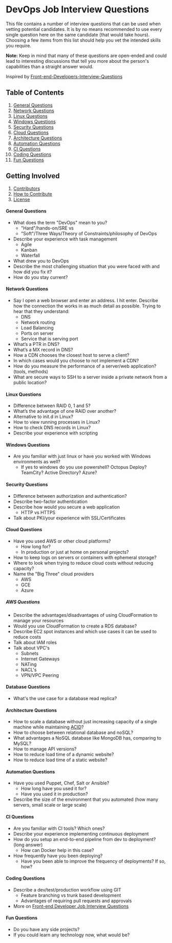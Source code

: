 # DevOps Job Interview Questions

This file contains a number of interview questions that can be used when vetting potential candidates. It is by no means recommended to use every single question here on the same candidate (that would take hours). Choosing a few items from this list should help you vet the intended skills you require.

**Note:** Keep in mind that many of these questions are open-ended and could lead to interesting discussions that tell you more about the person's capabilities than a straight answer would.

Inspired by [Front-end-Developers-Interview-Questions](https://github.com/h5bp/Front-end-Developer-Interview-Questions)

## Table of Contents

1. [General Questions](#general-questions)
2. [Network Questions](#network-questions)
3. [Linux Questions](#linux-questions)
4. [Windows Questions](#windows-questions)
5. [Security Questions](#security-questions)
6. [Cloud Questions](#cloud-questions)
7. [Architecture Questions](#architecture-questions)
8. [Automation Questions](#automation-questions)
9. [CI Questions](#ci-questions)
10. [Coding Questions](#coding-questions)
11. [Fun Questions](#fun-questions)

## Getting Involved

1. [Contributors](#contributors)
2. [How to Contribute](https://github.com/spikenode/DevOps-Interview-Questions/blob/master/CONTRIBUTING.md)
3. [License](https://github.com/spikenode/DevOps-Interview-Questions/blob/master/LICENSE.md)

#### General Questions

- What does the term "DevOps" mean to you?
  - "Hard"/hands-on/SRE vs
  - "Soft"/Three Ways/Theory of Constraints/philosophy of DevOps
- Describe your experience with task management
  - Agile
  - Kanban
  - Waterfall
- What drew you to DevOps
- Describe the most challenging situation that you were faced with and how did you fix it?
- How do you stay current?

#### Network Questions

- Say I open a web browser and enter an address. I hit enter. Describe how the connection the works in as much detail as possible. Trying to hear that they understand:
  - DNS
  - Network routing
  - Load Balancing
  - Ports on server
  - Service that is serving port
- What’s a PTR in DNS?
- What’s a MX record in DNS?
- How a CDN chooses the closest host to serve a client?
- In which cases would you choose to not implement a CDN?
- How do you measure the performance of a server/web application? (tools, methods)
- What are secure ways to SSH to a server inside a private network from a public location?

#### Linux Questions

- Difference between RAID 0, 1 and 5?
- What’s the advantage of one RAID over another?
- Alternative to init.d in Linux?
- How to view running processes in Linux?
- How to check DNS records in Linux?
- Describe your experience with scripting

#### Windows Questions

- Are you familiar with just linux or have you worked with Windows environments as well?
  - If yes to windows do you use powershell? Octopus Deploy? TeamCity? Active Directory? Azure?

#### Security Questions

- Difference between authorization and authentication?
- Describe two-factor authentication
- Describe how would you secure a web application
  - HTTP vs HTTPS
- Talk about PKI/your experience with SSL/Certificates

#### Cloud Questions

- Have you used AWS or other cloud platforms?
  - How long for?
  - In production or just at home on personal projects?
- How to keep logs on servers or containers with ephemeral storage?
- Where to look when trying to reduce cloud costs without reducing capacity?
- Name the "Big Three" cloud providers
  - AWS
  - GCE
  - Azure

##### AWS Questions

- Describe the advantages/disadvantages of using CloudFormation to manage your resources
- Would you use CloudFormation to create a RDS database?
- Describe EC2 spot instances and which use cases it can be used to reduce costs
- Talk about IAM roles
- Talk about VPC's
  - Subnets
  - Internet Gateways
  - NATing
  - NACL's
  - VPN/VPC Peering

#### Database Questions

- What's the use case for a database read replica?

#### Architecture Questions

- How to scale a database without just increasing capacity of a single machine while maintaining [ACID](http://en.wikipedia.org/wiki/ACID)?
- How to choose between relational database and noSQL?
- What advantages a NoSQL database like MongoDB has, comparing to MySQL?
- How to manage API versions?
- How to reduce load time of a dynamic website?
- How to reduce load time of a static website?

#### Automation Questions

- Have you used Puppet, Chef, Salt or Ansible?
  - How long have you used it for?
  - Have you used it in production?
- Describe the size of the environment that you automated (how many servers, small scale or large scale)

#### CI Questions

- Are you familiar with CI tools? Which ones?
- Describe your experience implementing continuous deployment
- How do you setup an end-to-end pipeline from dev to deployment? (long answer)
  - How can Docker help in this case?
- How frequently have you been deploying?
  - Have you been able to improve the frequency of deployments? If so, how?

#### Coding Questions

- Describe a dev/test/production workflow using GIT
  - Feature branching vs trunk based development
  - Advantages of requiring pull requests and approvals
- More on [Front-end Developer Job Interview Questions](https://github.com/h5bp/Front-end-Developer-Interview-Questions/blob/master/README.md)

#### Fun Questions

- Do you have any side projects?
- If you could learn any technology now, what would be?